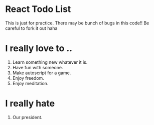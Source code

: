# React Todo List
This is just for practice.
There may be bunch of bugs in this code!!
Be careful to fork it out haha

# I really love to ..
1. Learn something new whatever it is.
2. Have fun with someone.
3. Make autoscript for a game.
4. Enjoy freedom.
5. Enjoy meditation.

# I really hate
1. Our president.
